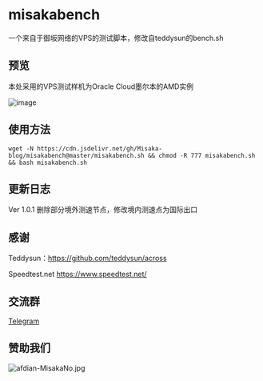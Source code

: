 # misakabench
一个来自于御坂网络的VPS的测试脚本，修改自teddysun的bench.sh

## 预览

本处采用的VPS测试样机为Oracle Cloud墨尔本的AMD实例

![image](https://user-images.githubusercontent.com/96560028/151930638-bf10fb0b-1107-4542-b62f-6b9ae110f7a8.png)

## 使用方法

```shell
wget -N https://cdn.jsdelivr.net/gh/Misaka-blog/misakabench@master/misakabench.sh && chmod -R 777 misakabench.sh && bash misakabench.sh
```

## 更新日志

Ver 1.0.1 删除部分境外测速节点，修改境内测速点为国际出口

## 感谢

Teddysun：https://github.com/teddysun/across

Speedtest.net https://www.speedtest.net/

## 交流群

[Telegram](https://t.me/misakanetcn)

## 赞助我们

![afdian-MisakaNo.jpg](https://s2.loli.net/2021/12/25/SimocqwhVg89NQJ.jpg)
